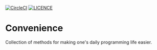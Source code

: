 [![CircleCI](https://circleci.com/gh/FarrOut/Convenience.svg?style=svg)](https://circleci.com/gh/FarrOut/Convenience)
[![LICENCE](http://img.shields.io/badge/license-MIT-green.svg)](https://github.com/FarrOut/Convenience/blob/master/LICENSE)

# Convenience
Collection of methods for making one's daily programming life easier.


